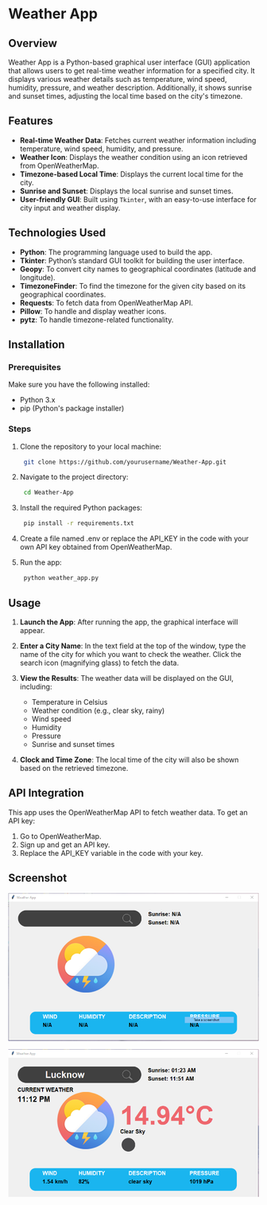 # Weather App

## Overview

Weather App is a Python-based graphical user interface (GUI) application that allows users to get real-time weather information for a specified city. It displays various weather details such as temperature, wind speed, humidity, pressure, and weather description. Additionally, it shows sunrise and sunset times, adjusting the local time based on the city's timezone.

## Features

- **Real-time Weather Data**: Fetches current weather information including temperature, wind speed, humidity, and pressure.
- **Weather Icon**: Displays the weather condition using an icon retrieved from OpenWeatherMap.
- **Timezone-based Local Time**: Displays the current local time for the city.
- **Sunrise and Sunset**: Displays the local sunrise and sunset times.
- **User-friendly GUI**: Built using `Tkinter`, with an easy-to-use interface for city input and weather display.

## Technologies Used

- **Python**: The programming language used to build the app.
- **Tkinter**: Python’s standard GUI toolkit for building the user interface.
- **Geopy**: To convert city names to geographical coordinates (latitude and longitude).
- **TimezoneFinder**: To find the timezone for the given city based on its geographical coordinates.
- **Requests**: To fetch data from OpenWeatherMap API.
- **Pillow**: To handle and display weather icons.
- **pytz**: To handle timezone-related functionality.

## Installation

### Prerequisites

Make sure you have the following installed:

- Python 3.x
- pip (Python's package installer)

### Steps

1. Clone the repository to your local machine:
   ```bash
    git clone https://github.com/yourusername/Weather-App.git
   ```
2. Navigate to the project directory:

   ```bash
    cd Weather-App
   ```
3. Install the required Python packages:

   ```bash
    pip install -r requirements.txt
   ```
4. Create a file named .env or replace the API_KEY in the code with your own API key obtained from OpenWeatherMap.

5. Run the app:
   ```bash
    python weather_app.py
   ```
   
## Usage

1. **Launch the App**: After running the app, the graphical interface will appear.
   
2. **Enter a City Name**: In the text field at the top of the window, type the name of the city for which you want to check the weather. Click the search icon (magnifying glass) to fetch 
  the data.
  
3. **View the Results**: The weather data will be displayed on the GUI, including:
   - Temperature in Celsius
   - Weather condition (e.g., clear sky, rainy)
   - Wind speed
   - Humidity
   - Pressure
   - Sunrise and sunset times
 
4. **Clock and Time Zone**: The local time of the city will also be shown based on the retrieved timezone.

## API Integration

This app uses the OpenWeatherMap API to fetch weather data. To get an API key:
  1. Go to OpenWeatherMap.
  2. Sign up and get an API key.
  3. Replace the API_KEY variable in the code with your key.

## Screenshot

![Weather App Initial Screen](initialscreen.png)

![Weather App Final Screen](finalscreen.png)

   
